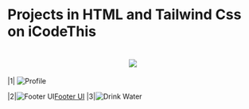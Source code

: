 # Projects in HTML and Tailwind Css on iCodeThis

<h1 align="center"><img src="https://placekitten.com/300/150"/></h1>

|1| ![Profile](https://icodethis.com/imac_000)

|2|![Footer UI](https://icodethis.com/images/projects/footer_ui.png)[Footer UI](https://www.icodethis.com/submissions/13220)
|3|![Drink Water](https://i.ibb.co/g4HcR4q/Screenshot-2023-05-29-at-22-12-07.png)
